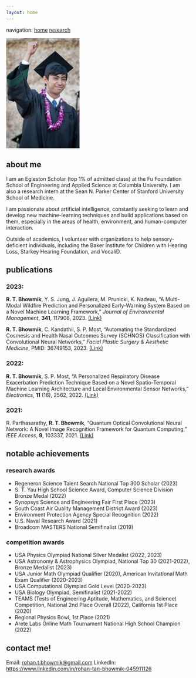 ```yaml
---
layout: home
---
```


navigation: <a href='https://rohan-tan-bhowmik.github.io'>home</a> <a href='https://rohan-tan-bhowmik.github.io/research'>research</a>

<img src='/assets/img/rohan.jpg' width=200>


<h2>about me</h2>

I am an Egleston Scholar (top 1% of admitted class) at the Fu Foundation School of Engineering and Applied Science at Columbia University. I am also a research intern at the Sean N. Parker Center of Stanford University School of Medicine.

I am passionate about artificial intelligence, constantly seeking to learn and develop new machine-learning techniques and build applications based on them, especially in the areas of health, environment, and human-computer interaction.

Outside of academics, I volunteer with organizations to help sensory-deficient individuals, including the Baker Institute for Children with Hearing Loss, Starkey Hearing Foundation, and VocaliD.
  
<h2>publications</h2>
<h3>2023:</h3>
<b>R. T. Bhowmik</b>, Y. S. Jung, J. Aguilera, M. Prunicki, K. Nadeau, “A Multi-Modal Wildfire Prediction and Personalized Early-Warning System Based on a Novel Machine Learning Framework,” <i>Journal of Environmental Management</i>, <b>341</b>, 117908, 2023. <a target="_blank" href='https://doi.org/10.1016/j.jenvman.2023.117908'>(Link)</a>

<b>R. T. Bhowmik</b>, C. Kandathil, S. P. Most, “Automating the Standardized Cosmesis and Health Nasal Outcomes Survey (SCHNOS) Classification with Convolutional Neural Networks,” <i>Facial Plastic Surgery & Aesthetic Medicine</i>, PMID: 36749153, 2023. <a target="_blank" href='https://doi.org/10.1089/fpsam.2022.0306'>(Link)</a>

<h3>2022:</h3>
<b>R. T. Bhowmik</b>, S. P. Most, “A Personalized Respiratory Disease Exacerbation Prediction Technique Based on a Novel Spatio-Temporal Machine Learning Architecture and Local Environmental Sensor Networks,” <i>Electronics</i>, <b>11</b> (16), 2562, 2022. <a target="_blank" href='https://doi.org/10.3390/electronics11162562'>(Link)</a>

<h3>2021:</h3>
R. Parthasarathy, <b>R. T. Bhowmik</b>, “Quantum Optical Convolutional Neural Network: A Novel Image Recognition Framework for Quantum Computing,” <i>IEEE Access</i>, <b>9</b>, 103337, 2021. <a target="_blank" href='https://doi.org/10.1109/ACCESS.2021.3098775'>(Link)</a>

<h2>notable achievements</h2>
<h3>research awards</h3>

<ul>
<li>Regeneron Science Talent Search National Top 300 Scholar (2023)</li>
<li>S. T. Yau High School Science Award, Computer Science Division Bronze Medal (2022)</li>
<li>Synopsys Science and Engineering Fair First Place (2023)</li>
<li>South Coast Air Quality Management District Award (2023)</li>
<li>Environment Protection Agency Special Recognition (2022)</li>
<li>U.S. Naval Research Award (2021)</li>
<li>Broadcom MASTERS National Semifinalist (2019)</li>
</ul>

<h3>competition awards</h3>
<ul>
<li>USA Physics Olympiad National Silver Medalist (2022, 2023)</li>
<li>USA Astronomy & Astrophysics Olympiad, National Top 30 (2021-2022), Bronze Medalist (2023)</li>
<li>USA Junior Math Olympiad Qualifier (2020), American Invitational Math Exam Qualifier (2020-2023)</li>
<li>USA Computational Olympiad Gold Level (2020-2023)</li>
<li>USA Biology Olympiad, Semifinalist (2021-2022)</li>
<li>TEAMS (Tests of Engineering Aptitude, Mathematics, and Science) Competition, National 2nd Place Overall (2022), California 1st Place (2020)</li>
<li>Regional Physics Bowl, 1st Place (2021)</li>
<li>Arete Labs Online Math Tournament National High School Champion (2022)</li>
</ul>

<h2>contact me!</h2>

Email: <a href='mailto:rohan.t.bhowmik@gmail.com'>rohan.t.bhowmik@gmail.com</a>
LinkedIn: <a href='https://www.linkedin.com/in/rohan-tan-bhowmik-045911126'>https://www.linkedin.com/in/rohan-tan-bhowmik-045911126</a>